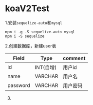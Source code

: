 # koaV2Test

1.安装`sequelize-auto`和`mysql`
```
npm i -g -S sequelize-auto mysql
npm i -S sequelize
```
2.创建数据库，新建user表

Field | Type    | comment
------|---------|--------
id    | INT(自增)| 用户id
name  | VARCHAR | 用户名
password| VARCHAR | 用户密码

3.